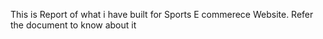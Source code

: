 This is Report of what i have built for Sports E commerece Website. Refer the document to know about it 
